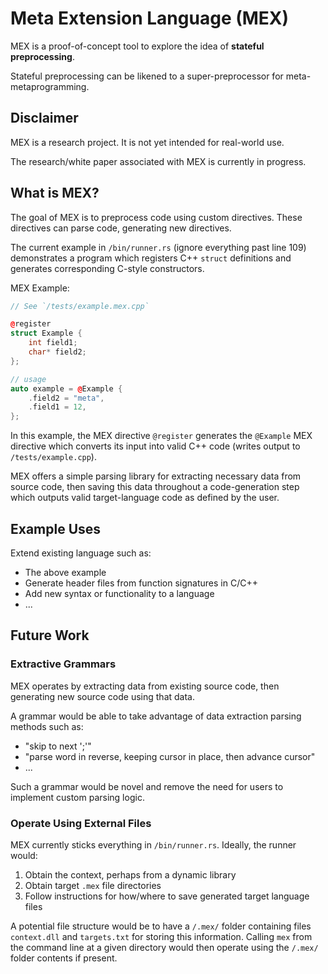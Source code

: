 # Meta Extension Language (MEX)

MEX is a proof-of-concept tool to explore the idea of **stateful preprocessing**.

Stateful preprocessing can be likened to a super-preprocessor for meta-metaprogramming.

## Disclaimer

MEX is a research project. It is not yet intended for real-world use.

The research/white paper associated with MEX is currently in progress.


## What is MEX?

The goal of MEX is to preprocess code using custom directives. These directives can parse code, generating new directives.

The current example in `/bin/runner.rs` (ignore everything past line 109) demonstrates a program which registers C++ `struct` definitions and generates corresponding C-style constructors. 

MEX Example:
```C++
// See `/tests/example.mex.cpp`

@register
struct Example {
    int field1;
    char* field2;
};

// usage
auto example = @Example {
    .field2 = "meta",
    .field1 = 12,
};
```
In this example, the MEX directive `@register` generates the `@Example` MEX directive which converts its input into valid C++ code (writes output to `/tests/example.cpp`).

MEX offers a simple parsing library for extracting necessary data from source code, then saving this data throughout a code-generation step which outputs valid target-language code as defined by the user.

## Example Uses
Extend existing language such as:
- The above example
- Generate header files from function signatures in C/C++
- Add new syntax or functionality to a language
- ...

## Future Work
### **Extractive Grammars**
MEX operates by extracting data from existing source code, then generating new source code using that data.

A grammar would be able to take advantage of data extraction parsing methods such as:  
- "skip to next ';'"
- "parse word in reverse, keeping cursor in place, then advance cursor"
- ...

Such a grammar would be novel and remove the need for users to implement custom parsing logic.

### **Operate Using External Files**
MEX currently sticks everything in `/bin/runner.rs`. Ideally, the runner would:
1. Obtain the context, perhaps from a dynamic library
2. Obtain target `.mex` file directories
3. Follow instructions for how/where to save generated target language files

A potential file structure would be to have a `/.mex/` folder containing files `context.dll` and `targets.txt` for storing this information. Calling `mex` from the command line at a given directory would then operate using the `/.mex/` folder contents if present.